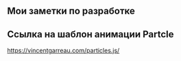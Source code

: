 ## Мои заметки по разработке ##

## Ссылка на шаблон анимации Partcle
https://vincentgarreau.com/particles.js/
